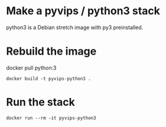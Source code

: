 # Make a pyvips / python3 stack

python3 is a Debian stretch image with py3 preinstalled.

# Rebuild the image

  docker pull python:3

	docker build -t pyvips-python3 .

# Run the stack

	docker run --rm -it pyvips-python3

